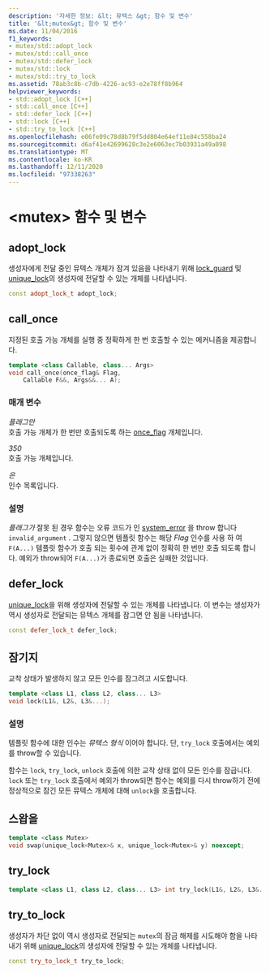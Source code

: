 ```yaml
---
description: '자세한 정보: &lt; 뮤텍스 &gt; 함수 및 변수'
title: '&lt;mutex&gt; 함수 및 변수'
ms.date: 11/04/2016
f1_keywords:
- mutex/std::adopt_lock
- mutex/std::call_once
- mutex/std::defer_lock
- mutex/std::lock
- mutex/std::try_to_lock
ms.assetid: 78ab3c8b-c7db-4226-ac93-e2e78ff8b964
helpviewer_keywords:
- std::adopt_lock [C++]
- std::call_once [C++]
- std::defer_lock [C++]
- std::lock [C++]
- std::try_to_lock [C++]
ms.openlocfilehash: e06fe09c78d8b79f5dd804e64ef11e84c558ba24
ms.sourcegitcommit: d6af41e42699628c3e2e6063ec7b03931a49a098
ms.translationtype: MT
ms.contentlocale: ko-KR
ms.lasthandoff: 12/11/2020
ms.locfileid: "97338263"
---
```

# <a name="ltmutexgt-functions-and-variables"></a>&lt;mutex&gt; 함수 및 변수

## <a name="adopt_lock"></a><a name="adopt_lock"></a> adopt_lock

생성자에게 전달 중인 뮤텍스 개체가 잠겨 있음을 나타내기 위해 [lock_guard](../standard-library/lock-guard-class.md) 및 [unique_lock](../standard-library/unique-lock-class.md)의 생성자에 전달할 수 있는 개체를 나타냅니다.

```cpp
const adopt_lock_t adopt_lock;
```

## <a name="call_once"></a><a name="call_once"></a> call_once

지정된 호출 가능 개체를 실행 중 정확하게 한 번 호출할 수 있는 메커니즘을 제공합니다.

```cpp
template <class Callable, class... Args>
void call_once(once_flag& Flag,
    Callable F&&, Args&&... A);
```

### <a name="parameters"></a>매개 변수

*플래그만*\
호출 가능 개체가 한 번만 호출되도록 하는 [once_flag](../standard-library/once-flag-structure.md) 개체입니다.

*350*\
호출 가능 개체입니다.

*은*\
인수 목록입니다.

### <a name="remarks"></a>설명

*플래그가* 잘못 된 경우 함수는 오류 코드가 인 [system_error](../standard-library/system-error-class.md) 을 throw 합니다 `invalid_argument` . 그렇지 않으면 템플릿 함수는 해당 *Flag* 인수를 사용 하 여 `F(A...)` 템플릿 함수가 호출 되는 횟수에 관계 없이 정확히 한 번만 호출 되도록 합니다. 예외가 throw되어 `F(A...)`가 종료되면 호출은 실패한 것입니다.

## <a name="defer_lock"></a><a name="defer_lock"></a> defer_lock

[unique_lock](../standard-library/unique-lock-class.md)을 위해 생성자에 전달할 수 있는 개체를 나타냅니다. 이 변수는 생성자가 역시 생성자로 전달되는 뮤텍스 개체를 잠그면 안 됨을 나타냅니다.

```cpp
const defer_lock_t defer_lock;
```

## <a name="lock"></a><a name="lock"></a> 잠기지

교착 상태가 발생하지 않고 모든 인수를 잠그려고 시도합니다.

```cpp
template <class L1, class L2, class... L3>
void lock(L1&, L2&, L3&...);
```

### <a name="remarks"></a>설명

템플릿 함수에 대한 인수는 *뮤텍스 형식* 이어야 합니다. 단, `try_lock` 호출에서는 예외를 throw할 수 있습니다.

함수는 `lock`, `try_lock`, `unlock` 호출에 의한 교착 상태 없이 모든 인수를 잠급니다. `lock` 또는 `try_lock` 호출에서 예외가 throw되면 함수는 예외를 다시 throw하기 전에 정상적으로 잠긴 모든 뮤텍스 개체에 대해 `unlock`을 호출합니다.

## <a name="swap"></a><a name="swap"></a> 스왑을

```cpp
template <class Mutex>
void swap(unique_lock<Mutex>& x, unique_lock<Mutex>& y) noexcept;
```

## <a name="try_lock"></a><a name="try_lock"></a> try_lock

```cpp
template <class L1, class L2, class... L3> int try_lock(L1&, L2&, L3&...);
```

## <a name="try_to_lock"></a><a name="try_to_lock"></a> try_to_lock

생성자가 차단 없이 역시 생성자로 전달되는 `mutex`의 잠금 해제를 시도해야 함을 나타내기 위해 [unique_lock](../standard-library/unique-lock-class.md)의 생성자에 전달할 수 있는 개체를 나타냅니다.

```cpp
const try_to_lock_t try_to_lock;
```
